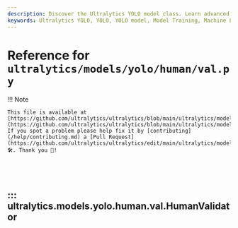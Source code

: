 ```yaml
---
description: Discover the Ultralytics YOLO model class. Learn advanced techniques, tips, and tricks for training.
keywords: Ultralytics YOLO, YOLO, YOLO model, Model Training, Machine Learning, Deep Learning, Computer Vision
---
```


# Reference for `ultralytics/models/yolo/human/val.py`

!!! Note

    This file is available at [https://github.com/ultralytics/ultralytics/blob/main/ultralytics/models/yolo/human/val.py](https://github.com/ultralytics/ultralytics/blob/main/ultralytics/models/yolo/human/val.py). If you spot a problem please help fix it by [contributing](/help/contributing.md) a [Pull Request](https://github.com/ultralytics/ultralytics/edit/main/ultralytics/models/yolo/human/val.py) 🛠️. Thank you 🙏!

<br><br>

## ::: ultralytics.models.yolo.human.val.HumanValidator

<br><br>
